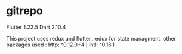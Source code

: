 # gitrepo

Flutter 1.22.5 
Dart 2.10.4

This project uses redux and flutter_redux for state managment.
other packages used : http: ^0.12.0+4 | intl: ^0.16.1